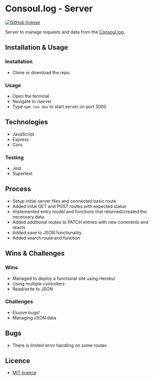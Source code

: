 # Consoul.log - Server

[![GitHub license](https://img.shields.io/github/license/Naereen/StrapDown.js.svg)](https://github.com/Naereen/StrapDown.js/blob/master/LICENSE)

Server to manage requests and data from the [Consoul.log](https://consoul-log.netlify.app/).

## Installation & Usage

### Installation

* Clone or download the repo.

### Usage

* Open the terminal.
* Navigate to /server
* Type `npm run dev` to start server on port 3000

## Technologies

* JavaScript
* Express
* Cors

### Testing

* Jest
* Supertest

## Process

* Setup initial server files and connected basic route
* Added inital GET and POST routes with expected status 
* Implemented entry model and functions that returned/created the necessary data
* Added additional routes to PATCH entries with new comments and reacts
* Added save to JSON functionality
* Added search route and function

## Wins & Challenges

### Wins

* Managed to deploy a functional site using Heroku!
* Using multiple controllers
* Read/write to JSON

### Challenges

* Elusive bugs!
* Managing JSON data 

## Bugs

* There is limited error handling on some routes

## Licence

* [MIT licence](https://opensource.org/licenses/mit-license.php) 
